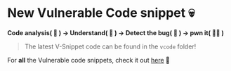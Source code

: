# New Vulnerable Code snippet 💀

**Code analysis( 🔎 ) → Understand( 🧠 ) → Detect the bug( 🐝 ) → pwn it( 🧑‍💻 )**

> The latest V-Snippet code can be found in the `vcode` folder!


For **all** the Vulnerable code snippets, check it out [here](https://github.com/yeswehack/vulnerable-code-snippets/) 📂
